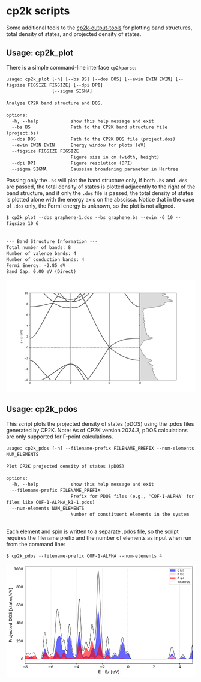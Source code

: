 # cp2k scripts

Some additional tools to the [cp2k-output-tools](https://github.com/cp2k/cp2k-output-tools) for plotting band structures, total density of states, and projected density of states.

## Usage: cp2k_plot

There is a simple command-line interface `cp2kparse`:

```console
usage: cp2k_plot [-h] [--bs BS] [--dos DOS] [--ewin EWIN EWIN] [--figsize FIGSIZE FIGSIZE] [--dpi DPI]
                 [--sigma SIGMA]

Analyze CP2K band structure and DOS.

options:
  -h, --help            show this help message and exit
  --bs BS               Path to the CP2K band structure file (project.bs)
  --dos DOS             Path to the CP2K DOS file (project.dos)
  --ewin EWIN EWIN      Energy window for plots (eV)
  --figsize FIGSIZE FIGSIZE
                        Figure size in cm (width, height)
  --dpi DPI             Figure resolution (DPI)
  --sigma SIGMA         Gaussian broadening parameter in Hartree
```

Passing only the `.bs` will plot the band structure only, if both `.bs` and `.dos` are passed, the total density of states is plotted adjacently to the right of the band structure, and if only the `.dos` file is passed, the total density of states is plotted alone with the energy axis on the abscissa. Notice that in the case of `.dos` only, the Fermi energy is unknown, so the plot is not aligned.

```console
$ cp2k_plot --dos graphene-1.dos --bs graphene.bs --ewin -6 10 --figsize 10 6


--- Band Structure Information ---
Total number of bands: 8
Number of valence bands: 4
Number of conduction bands: 4
Fermi Energy: -2.85 eV
Band Gap: 0.00 eV (Direct)
```

![Graphene Band Structure](img/graphene_bands.png)

## Usage: cp2k_pdos

This script plots the projected density of states (pDOS) using the .pdos files generated by CP2K.
Note: As of CP2K version 2024.3, pDOS calculations are only supported for Γ-point calculations.

```console
usage: cp2k_pdos [-h] --filename-prefix FILENAME_PREFIX --num-elements NUM_ELEMENTS

Plot CP2K projected density of states (pDOS)

options:
  -h, --help            show this help message and exit
  --filename-prefix FILENAME_PREFIX
                        Prefix for PDOS files (e.g., 'COF-1-ALPHA' for files like COF-1-ALPHA_k1-1.pdos)
  --num-elements NUM_ELEMENTS
                        Number of constituent elements in the system


```

Each element and spin is written to a separate .pdos file, so the script requires the filename prefix and the number of elements as input when run from the command line:

```console
$ cp2k_pdos --filename-prefix COF-1-ALPHA --num-elements 4

```

![COF-1 projected density of states](img/COF-1_pdos.png)
